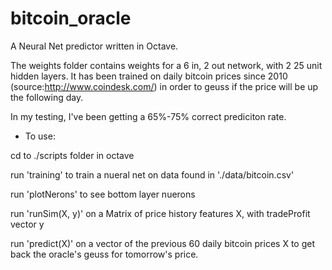 bitcoin_oracle
==============
A Neural Net predictor written in Octave.

The weights folder contains weights for a 6 in, 2 out network, with 2 25 unit hidden layers. It has been trained on daily bitcoin prices since 2010 (source:http://www.coindesk.com/) in order to geuss if the price will be up the following day.

In my testing, I've been getting a 65%-75% correct prediciton rate.


- To use:

 cd to ./scripts folder in octave

 run 'training' to train a nueral net on data found in './data/bitcoin.csv'

  run 'plotNerons' to see bottom layer nuerons

  run 'runSim(X, y)' on a Matrix of price history features X, with tradeProfit vector y

  run 'predict(X)' on a vector of the previous 60 daily bitcoin prices X to get back the oracle's geuss for tomorrow's price.
